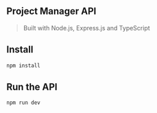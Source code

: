 Project Manager API
--------

> Built with Node.js, Express.js and TypeScript

## Install

```sh
npm install
```

## Run the API

```sh
npm run dev
```
